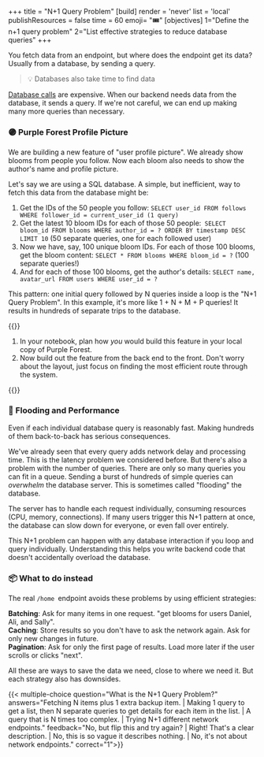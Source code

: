 +++
title = "N+1 Query Problem"
[build]
  render = 'never'
  list = 'local'
  publishResources = false
time = 60
emoji= "🎟️"
[objectives]
    1="Define the n+1 query problem"
    2="List effective strategies to reduce database queries"
+++

You fetch data from an endpoint, but where does the endpoint get its data? Usually from a database, by sending a query. 

> 💡 Databases also take time to find data

[Database calls](https://learn.microsoft.com/en-us/sql/relational-databases/sql-server-storage-guide?view=sql-server-ver16#disk-io) are expensive. When our backend needs data from the database, it sends a query. If we're not careful, we can end up making many more queries than necessary.

### 🟣 Purple Forest Profile Picture
We are building a new feature of "user profile picture". We already show blooms from people you follow. Now each bloom also needs to show the author's name and profile picture.

Let's say we are using a SQL database. A simple, but 
inefficient, way to fetch this data from the database might be:

1. Get the IDs of the 50 people you follow: `SELECT user_id FROM follows WHERE follower_id = current_user_id (1 query)`
1. Get the latest 10 bloom IDs for each of those 50 people:` SELECT bloom_id FROM blooms WHERE author_id = ? ORDER BY timestamp DESC LIMIT 10` (50 separate queries, one for each followed user)
1. Now we have, say, 100 unique bloom IDs. For each of those 100 blooms, get the bloom content: `SELECT * FROM blooms WHERE bloom_id = ?` (100 separate queries!)
1. And for each of those 100 blooms, get the author's details: `SELECT name, avatar_url FROM users WHERE user_id = ?` 

This pattern: one initial query followed by N queries inside a loop is the "N+1 Query Problem". In this example, it's more like 1 + N + M + P queries! It results in hundreds of separate trips to the database.

{{<note type="activity" title="Draft this feature">}}

1. In your notebook, plan how _you_ would build this feature in your local copy of Purple Forest.
1. Now build out the feature from the back end to the front. Don't worry about the layout, just focus on finding the most efficient route through the system.

{{</note>}}

### 🌊 Flooding and Performance

Even if each individual database query is reasonably fast. Making hundreds of them back-to-back has serious consequences.

We've already seen that every query adds network delay and processing time. This is the latency problem we considered before. But there's also a problem with the number of queries. There are only so many queries you can fit in a queue. Sending a burst of hundreds of simple queries can _overwhelm_ the database server. This is sometimes called "flooding" the database. 

The server has to handle each request individually, consuming resources (CPU, memory, connections). If many users trigger this N+1 pattern at once, the database can slow down for everyone, or even fall over entirely.

This N+1 problem can happen with any database interaction if you loop and query individually. Understanding this helps you write backend code that doesn't accidentally overload the database.

### 📦 What to do instead

The real `/home `endpoint avoids these problems by using efficient strategies:

**Batching**: Ask for many items in one request. "get blooms for users Daniel, Ali, and Sally".  
**Caching**: Store results so you don't have to ask the network again. Ask for only new changes in future.  
**Pagination**: Ask for only the first page of results. Load more later if the user scrolls or clicks "next".  

All these are ways to save the data we need, close to where we need it. But each strategy also has downsides. 

{{<
  multiple-choice
  question="What is the N+1 Query Problem?"
  answers="Fetching N items plus 1 extra backup item. | Making 1 query to get a list, then N separate queries to get details for each item in the list. | A query that is N times too complex. |  Trying N+1 different network endpoints."
  feedback="No, but flip this and try again? | Right! That's a clear description. | No, this is so vague it describes nothing. | No, it's not about network endpoints."
  correct="1">}}
